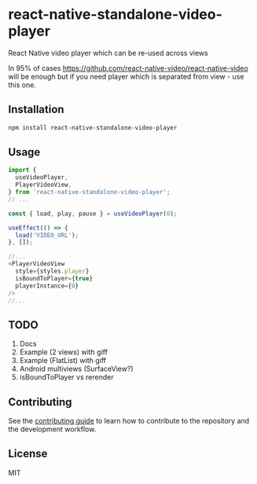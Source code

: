 # react-native-standalone-video-player

React Native video player which can be re-used across views 

In 95% of cases https://github.com/react-native-video/react-native-video will be enough but if you need player which is separated from view - use this one.



## Installation

```sh
npm install react-native-standalone-video-player
```

## Usage

```js
import {
  useVideoPlayer,
  PlayerVideoView,
} from 'react-native-standalone-video-player';
// ...

const { load, play, pause } = useVideoPlayer(0);

useEffect(() => {
  load('VIDEO_URL');
}, []);

//...
<PlayerVideoView
  style={styles.player}
  isBoundToPlayer={true}
  playerInstance={0}
/>
//...


```

## TODO
1) Docs
2) Example (2 views) with giff
3) Example (FlatList) with giff
4) Android multiviews (SurfaceView?)
5) isBoundToPlayer vs rerender


## Contributing

See the [contributing guide](CONTRIBUTING.md) to learn how to contribute to the repository and the development workflow.

## License

MIT

